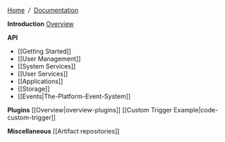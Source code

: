[Home](Home) &nbsp;*/*&nbsp; [Documentation](Documentation)

**Introduction**
 [Overview](overview)

**API**
 * [[Getting Started]]
 * [[User Management]]
 * [[System Services]]
 * [[User Services]]
 * [[Applications]]
 * [[Storage]]
 * [[Events|The-Platform-Event-System]]

**Plugins**
 [[Overview|overview-plugins]]
 [[Custom Trigger Example|code-custom-trigger]]

**Miscellaneous**
 [[Artifact repositories]]
